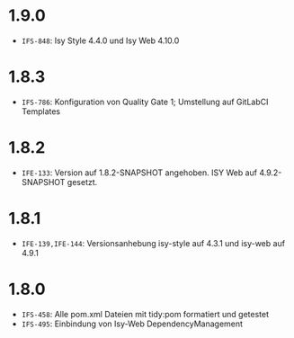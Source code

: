# 1.9.0
- `IFS-848`: Isy Style 4.4.0 und Isy Web 4.10.0

# 1.8.3
- `IFS-786`: Konfiguration von Quality Gate 1; Umstellung auf GitLabCI Templates

# 1.8.2
- `IFE-133`: Version auf 1.8.2-SNAPSHOT angehoben. ISY Web auf 4.9.2-SNAPSHOT gesetzt.

# 1.8.1
- `IFE-139,IFE-144`: Versionsanhebung isy-style auf 4.3.1 und isy-web auf 4.9.1

# 1.8.0
- `IFS-458`: Alle pom.xml Dateien mit tidy:pom formatiert und getestet
- `IFS-495`: Einbindung von Isy-Web DependencyManagement
